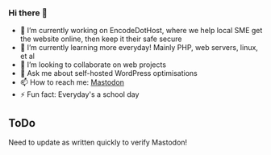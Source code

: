### Hi there 👋

- 🔭 I’m currently working on EncodeDotHost, where we help local SME get the website online, then keep it their safe secure
- 🌱 I’m currently learning more everyday! Mainly PHP, web servers, linux, et al
- 👯 I’m looking to collaborate on web projects
- 💬 Ask me about self-hosted WordPress optimisations
- 📫 How to reach me: <a rel="me" href="https://infosec.exchange/@nbwpuk">Mastodon</a>
- ⚡ Fun fact: Everyday's a school day

## ToDo
Need to update as written quickly to verify Mastodon!

